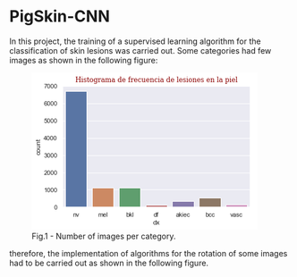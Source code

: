 # PigSkin-CNN

In this project, the training of a supervised learning algorithm for the classification of skin lesions was carried out. Some categories had few images as shown in the following figure: 

<div class='container'>
<figure>
  <img src= 'https://github.com/Luisbaduy97/PigSkin-CNN/blob/master/histo_original.png'>
  <figcaption>Fig.1 - Number of images per category.</figcaption>
</figure> 
</div>


therefore, the implementation of algorithms for the rotation of some images had to be carried out as shown in the following figure.
